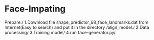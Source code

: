 # Face-Impating
Prepare:/
  1.Download file shape_predictor_68_face_landmarks.dat from Internet(Easy to search) and put it in the directory /align_model./
  2.Data processing/
  3.Training model/
  4.run face-generator.py/
